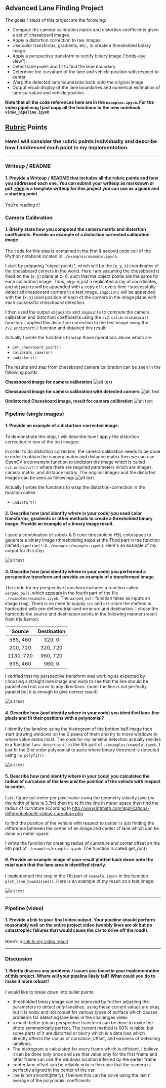 ## Advanced Lane Finding Project

The goals / steps of this project are the following:

* Compute the camera calibration matrix and distortion coefficients given a set of chessboard images.
* Apply a distortion correction to raw images.
* Use color transforms, gradients, etc., to create a thresholded binary image.
* Apply a perspective transform to rectify binary image ("birds-eye view").
* Detect lane pixels and fit to find the lane boundary.
* Determine the curvature of the lane and vehicle position with respect to center.
* Warp the detected lane boundaries back onto the original image.
* Output visual display of the lane boundaries and numerical estimation of lane curvature and vehicle position.

[//]: # (Image References)

[chess]: ./report_images/chess_calibration.jpg "Chessboard image for camera calibration"
[chess_corner]: ./report_images/chess_corners.png "Chessboard image for camera calibration with detected corners"
[chess_undist]: ./report_images/chess_undist.png "Undistorted Chessboard image, result for camera calibration"
[ori_undist]: ./report_images/original_undist.png "Original test images and Undistorted images"
[binary]: ./report_images/binary.png "Original test image and binary"
[warp]: ./report_images/warp.png "Original test image and Warped"
[lane_detection]: ./report_images/lane_detection.png "lane detection"
[lane_detect]: ./report_images/lane_detect.png "lane detection"

[image1]: ./examples/undistort_output.png "Undistorted"
[image2]: ./test_images/test1.jpg "Road Transformed"
[image3]: ./examples/binary_combo_example.jpg "Binary Example"
[image4]: ./examples/warped_straight_lines.jpg "Warp Example"
[image5]: ./examples/color_fit_lines.jpg "Fit Visual"
[image6]: ./examples/example_output.jpg "Output"
[video1]: ./project_video.mp4 "Video"

**Note that all the code references here are in the `examples.ipynb`. For the video pipelining I just copy all the functions to the new notebook `video_pipeline.ipynb`**

## [Rubric](https://review.udacity.com/#!/rubrics/571/view) Points
### Here I will consider the rubric points individually and describe how I addressed each point in my implementation.  

---
### Writeup / README

#### 1. Provide a Writeup / README that includes all the rubric points and how you addressed each one.  You can submit your writeup as markdown or pdf.  [Here](https://github.com/udacity/CarND-Advanced-Lane-Lines/blob/master/writeup_template.md) is a template writeup for this project you can use as a guide and a starting point.  

You're reading it!
### Camera Calibration

#### 1. Briefly state how you computed the camera matrix and distortion coefficients. Provide an example of a distortion corrected calibration image.

The code for this step is contained in the first & second code cell of the IPython notebook located in `./examples/example.ipynb`.  

I start by preparing "object points", which will be the (x, y, z) coordinates of the chessboard corners in the world. Here I am assuming the chessboard is fixed on the (x, y) plane at z=0, such that the object points are the same for each calibration image.  Thus, `objp` is just a replicated array of coordinates, and `objpoints` will be appended with a copy of it every time I successfully detect all chessboard corners in a test image.  `imgpoints` will be appended with the (x, y) pixel position of each of the corners in the image plane with each successful chessboard detection.  

I then used the output `objpoints` and `imgpoints` to compute the camera calibration and distortion coefficients using the `cv2.calibrateCamera()` function.  I applied this distortion correction to the test image using the `cv2.undistort()` function and obtained this result: 

Actually I wrote the functions to wrap those operations above which are 
 - `get_chessboard_point()`
 - `calibrate_camera()`
 - `undistort()`

The results and step from chessboard camera calibration can be seen in the following points

**Chessboard image for camera calibration**
![alt text][chess]

**Chessboard image for camera calibration with detected corners**
![alt text][chess_corner]

**Undistorted Chessboard image, result for camera calibration**
![alt text][chess_undist]

### Pipeline (single images)

#### 1. Provide an example of a distortion-corrected image.
To demonstrate this step, I will describe how I apply the distortion correction to one of the test images:

In order to do distortion correction, the camera calibration needs to be done in order to obtain the camera matrix and distance matrix
then we can use OpenCV's convenient function to undistort the image which is called `cv2.undistort()` where there are required parameters which are
images, camera matrix, and distance matrix. The original images and the distorted images can be seen as followings
![alt text][ori_undist]

Actually I wrote the functions to wrap the distortion-correction in the function called 
 - `undistort()`

#### 2. Describe how (and identify where in your code) you used color transforms, gradients or other methods to create a thresholded binary image.  Provide an example of a binary image result.
I used a combination of sobelx & S color threshold in HSL colorspace to generate a binary image (thresholding steps at the Third part in the function named `pipeline()` in `./examples/example.ipynb`).  Here's an example of my output for this step.

![alt text][binary]

#### 3. Describe how (and identify where in your code) you performed a perspective transform and provide an example of a transformed image.

The code for my perspective transform includes a function called `warped_bw()`, which appears in the fourth part of the file `./examples/example.ipynb`.  The `warped_bw()` function takes as inputs an image (`img`). There is no need to supply `src` and `dst` since the method is hardcoded with pre-defined trial-and-error src and destination. I chose the hardcode the source and destination points in the following manner (result from trial&error):


| Source        | Destination   | 
|:-------------:|:-------------:| 
| 585, 460      | 320, 0        | 
| 200, 720      | 320, 720      |
| 1130, 720     | 960, 720      |
| 695, 460      | 960, 0        |

I verified that my perspective transform was working as expected by choosing a straight lane image and warp to see that the line should be parallel and not curve to any directions. (note: the line is not perfectly parallel but it is enough to give correct result) 

![alt text][warp]

#### 4. Describe how (and identify where in your code) you identified lane-line pixels and fit their positions with a polynomial?

I identify the laneline using the histrogram of the bottom half image then start drawing windows on the 2 peaks of them and try to move windows to where value exists most.
The code for my laneline detection actually resides in a function `lane_detection()` in the 5th part of `./examples/example.ipynb`.
I just fit the 2nd order polynomial to parts where binary threshold is detected using `np.polyfit()`


![alt text][lane_detection]

#### 5. Describe how (and identify where in your code) you calculated the radius of curvature of the lane and the position of the vehicle with respect to center.

I just figure out meter per pixel value using the geometry udacity give (ex. the width of lane is 3.7m) then try to fit the line in meter space then find the radius of curvature according to http://www.intmath.com/applications-differentiation/8-radius-curvature.php

to find the position of the vehicle with respect to center is just finding the difference between the center of an image and center of lane which can be done on meter space

I wrote the function for creating radius of curvature and center offset on the 6th part of `./examples/example.ipynb`. The function is called get_roc()

#### 6. Provide an example image of your result plotted back down onto the road such that the lane area is identified clearly.

I implemented this step in the 7th part of `example.ipynb` in the function `plot_lane_boundaries()`.  Here is an example of my result on a test image:

![alt text][lane_detect]

---

### Pipeline (video)

#### 1. Provide a link to your final video output.  Your pipeline should perform reasonably well on the entire project video (wobbly lines are ok but no catastrophic failures that would cause the car to drive off the road!).

Here's a [link to my video result](./out_project_video.mp4)

---

### Discussion

#### 1. Briefly discuss any problems / issues you faced in your implementation of this project.  Where will your pipeline likely fail?  What could you do to make it more robust?

I would like to break down into bullet points
 - thresholded binary image can be improved by further adjusting the parameters to detect *only* lanelines. using these current values are okay, but it is noisy 
 and not robust for various types of surface which causes problems for detecting lane lines in the challenges video
 - a much better job on perspective transform can be done to make the photo symmetrically perfect. The current method is 90% reliable, but some parts of it are distorted or blurry which is a data loss which directly affects the radius of curvature, offset, and easiness of detecting lanelines.
 - The histrogram is calculated for every frame which is efficient, I believe it can be done only once and use that value only for the first frame and latter frame can use the windows location inferred by the earlier frame
 - center lane offset can be reliable only in the case that the camera is perfectly aligned in the center of the car.
 - line is not smooth(jittery), I believe this can be solve using the last n average of the polynomial coefficients

